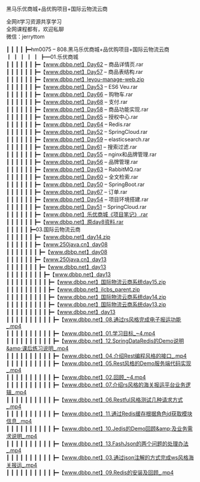 黑马乐优商城+品优购项目+国际云物流云商

全网it学习资源共享学习<br>全网课程都有，欢迎私聊<br>微信：jerryttom<br>

┃ ┃ ┃ ┃ ┣━hm0075 – 808.黑马乐优商城+品优购项目+国际云物流云商<br> ┃ ┃ ┃ ┃ ┃ ┣━01.乐优商城<br> ┃ ┃ ┃ ┃ ┃ ┃ ┣━【www.dbbp.net】Day62 – 商品详情页.rar<br> ┃ ┃ ┃ ┃ ┃ ┃ ┣━【www.dbbp.net】Day57 – 商品表结构.rar<br> ┃ ┃ ┃ ┃ ┃ ┃ ┣━【www.dbbp.net】leyou-manage-web.zip<br> ┃ ┃ ┃ ┃ ┃ ┃ ┣━【www.dbbp.net】Day53 – ES6 Veu.rar<br> ┃ ┃ ┃ ┃ ┃ ┃ ┣━【www.dbbp.net】Day66 – 购物车.rar<br> ┃ ┃ ┃ ┃ ┃ ┃ ┣━【www.dbbp.net】Day68 – 支付.rar<br> ┃ ┃ ┃ ┃ ┃ ┃ ┣━【www.dbbp.net】Day58 – 商品功能实现.rar<br> ┃ ┃ ┃ ┃ ┃ ┃ ┣━【www.dbbp.net】Day65 – 授权中心.rar<br> ┃ ┃ ┃ ┃ ┃ ┃ ┣━【www.dbbp.net】Day64 – Redis.rar<br> ┃ ┃ ┃ ┃ ┃ ┃ ┣━【www.dbbp.net】Day52 – SpringCloud.rar<br> ┃ ┃ ┃ ┃ ┃ ┃ ┣━【www.dbbp.net】Day59 – elasticsearch.rar<br> ┃ ┃ ┃ ┃ ┃ ┃ ┣━【www.dbbp.net】Day61 – 搜索过滤.rar<br> ┃ ┃ ┃ ┃ ┃ ┃ ┣━【www.dbbp.net】Day55 – nginx和品牌管理.rar<br> ┃ ┃ ┃ ┃ ┃ ┃ ┣━【www.dbbp.net】Day56 – 品牌管理.rar<br> ┃ ┃ ┃ ┃ ┃ ┃ ┣━【www.dbbp.net】Day63 – RabbitMQ.rar<br> ┃ ┃ ┃ ┃ ┃ ┃ ┣━【www.dbbp.net】Day60 – 全文检索.rar<br> ┃ ┃ ┃ ┃ ┃ ┃ ┣━【www.dbbp.net】Day50 – SpringBoot.rar<br> ┃ ┃ ┃ ┃ ┃ ┃ ┣━【www.dbbp.net】Day67 – 订单.rar<br> ┃ ┃ ┃ ┃ ┃ ┃ ┣━【www.dbbp.net】Day54 – 项目环境搭建.rar<br> ┃ ┃ ┃ ┃ ┃ ┃ ┣━【www.dbbp.net】Day51 – SpringCloud.rar<br> ┃ ┃ ┃ ┃ ┃ ┃ ┣━【www.dbbp.net】乐优商城《项目笔记》.rar<br> ┃ ┃ ┃ ┃ ┃ ┃ ┣━【www.dbbp.net】原day8资料.rar<br> ┃ ┃ ┃ ┃ ┃ ┣━03.国际云物流云商<br> ┃ ┃ ┃ ┃ ┃ ┃ ┣━【www.dbbp.net】day14.zip<br> ┃ ┃ ┃ ┃ ┃ ┃ ┣━【www.250java.cn】day08<br> ┃ ┃ ┃ ┃ ┃ ┃ ┃ ┣━【www.dbbp.net】day08<br> ┃ ┃ ┃ ┃ ┃ ┃ ┣━【www.250java.cn】day13<br> ┃ ┃ ┃ ┃ ┃ ┃ ┃ ┣━【www.dbbp.net】day13<br> ┃ ┃ ┃ ┃ ┃ ┃ ┃ ┃ ┣━【www.dbbp.net】day13<br> ┃ ┃ ┃ ┃ ┃ ┃ ┃ ┃ ┃ ┣━【www.dbbp.net】国际物流云商系统day15.zip<br> ┃ ┃ ┃ ┃ ┃ ┃ ┃ ┃ ┃ ┣━【www.dbbp.net】ilcbs_parent.zip<br> ┃ ┃ ┃ ┃ ┃ ┃ ┃ ┃ ┃ ┣━【www.dbbp.net】国际物流云商系统day14.zip<br> ┃ ┃ ┃ ┃ ┃ ┃ ┃ ┃ ┃ ┣━【www.dbbp.net】国际物流云商系统day13.zip<br> ┃ ┃ ┃ ┃ ┃ ┃ ┃ ┃ ┃ ┣━【www.dbbp.net】day13<br> ┃ ┃ ┃ ┃ ┃ ┃ ┃ ┃ ┃ ┃ ┣━【www.dbbp.net】08.通过rs风格完成电子报运功能_.mp4<br> ┃ ┃ ┃ ┃ ┃ ┃ ┃ ┃ ┃ ┃ ┣━【www.dbbp.net】01.学习目标_~4.mp4<br> ┃ ┃ ┃ ┃ ┃ ┃ ┃ ┃ ┃ ┃ ┣━【www.dbbp.net】12.SpringDataRedis的Demo说明&amp;课后练习说明_.mp4<br> ┃ ┃ ┃ ┃ ┃ ┃ ┃ ┃ ┃ ┃ ┣━【www.dbbp.net】04.介绍Rest编程风格的接口_.mp4<br> ┃ ┃ ┃ ┃ ┃ ┃ ┃ ┃ ┃ ┃ ┣━【www.dbbp.net】05.Rest风格的Demo服务端代码实现_.mp4<br> ┃ ┃ ┃ ┃ ┃ ┃ ┃ ┃ ┃ ┃ ┣━【www.dbbp.net】02.回顾_~4.mp4<br> ┃ ┃ ┃ ┃ ┃ ┃ ┃ ┃ ┃ ┃ ┣━【www.dbbp.net】07.介绍rs风格的海关报运平台业务逻辑_.mp4<br> ┃ ┃ ┃ ┃ ┃ ┃ ┃ ┃ ┃ ┃ ┣━【www.dbbp.net】06.Restful风格测试几种请求方式_.mp4<br> ┃ ┃ ┃ ┃ ┃ ┃ ┃ ┃ ┃ ┃ ┣━【www.dbbp.net】11.通过Redis缓存根据角色id获取模块信息_.mp4<br> ┃ ┃ ┃ ┃ ┃ ┃ ┃ ┃ ┃ ┃ ┣━【www.dbbp.net】10.Jedis的Demo回顾&amp;及业务需求说明_.mp4<br> ┃ ┃ ┃ ┃ ┃ ┃ ┃ ┃ ┃ ┃ ┣━【www.dbbp.net】13.FashJson的两个问题的处理办法_.mp4<br> ┃ ┃ ┃ ┃ ┃ ┃ ┃ ┃ ┃ ┃ ┣━【www.dbbp.net】03.通过json注解的方式完成ws风格海关报运_.mp4<br> ┃ ┃ ┃ ┃ ┃ ┃ ┃ ┃ ┃ ┃ ┣━【www.dbbp.net】09.Redis的安装及回顾_.mp4